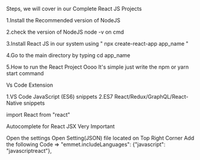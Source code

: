 Steps, we will cover in our Complete React JS Projects

1.Install the Recommended version of NodeJS


2.check the version of NodeJS node -v on cmd


3.Install React JS in our system using " npx create-react-app app_name "

4.Go to the main directory by typing cd app_name

5.How to run the React Project  Oooo It's simple just write the npm or yarn start command




Vs Code Extension 

1.VS Code JavaScript (ES6) snippets
2.ES7 React/Redux/GraphQL/React-Native snippets



import React from "react"



Autocomplete for React JSX Very Important

Open the settings
Open Setting(JSON) file located on Top Right Corner
Add the following Code => "emmet.includeLanguages": {"javascript": "javascriptreact"},
